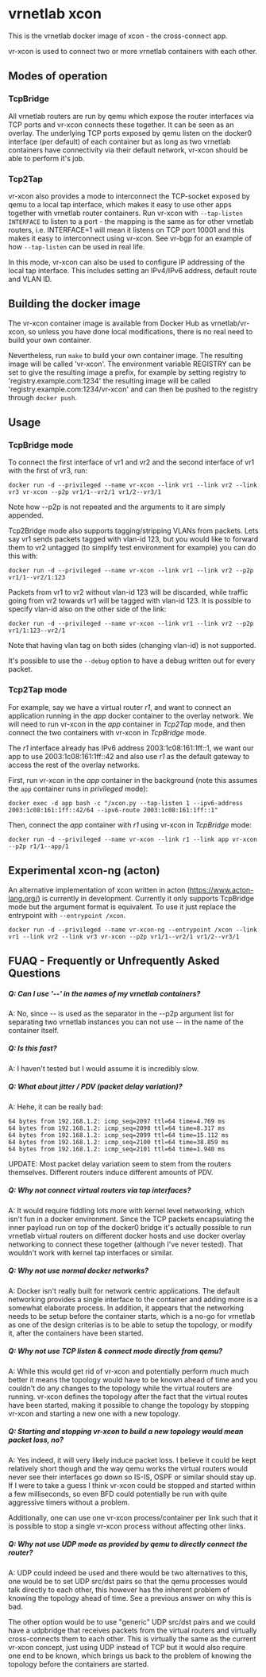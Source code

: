 vrnetlab xcon
=============
This is the vrnetlab docker image of xcon - the cross-connect app.

vr-xcon is used to connect two or more vrnetlab containers with each other.

Modes of operation
------------------

### TcpBridge
All vrnetlab routers are run by qemu which expose the router interfaces via TCP
ports and vr-xcon connects these together. It can be seen as an overlay. The
underlying TCP ports exposed by qemu listen on the docker0 interface (per
default) of each container but as long as two vrnetlab containers have
connectivity via their default network, vr-xcon should be able to perform it's
job.

### Tcp2Tap
vr-xcon also provides a mode to interconnect the TCP-socket exposed by qemu to
a local tap interface, which makes it easy to use other apps together with
vrnetlab router containers. Run vr-xcon with `--tap-listen INTERFACE` to listen
to a port - the mapping is the same as for other vrnetlab routers, i.e.
INTERFACE=1 will mean it listens on TCP port 10001 and this makes it easy to
interconnect using vr-xcon. See vr-bgp for an example of how `--tap-listen` can
be used in real life.

In this mode, vr-xcon can also be used to configure IP addressing of the local
tap interface. This includes setting an IPv4/IPv6 address, default route and VLAN ID.

Building the docker image
-------------------------
The vr-xcon container image is available from Docker Hub as vrnetlab/vr-xcon,
so unless you have done local modifications, there is no real need to build
your own container.

Nevertheless, run `make` to build your own container image. The resulting image
will be called 'vr-xcon'. The environment variable REGISTRY can be set to give
the resulting image a prefix, for example by setting registry to
'registry.example.com:1234' the resulting image will be called
'registry.example.com:1234/vr-xcon' and can then be pushed to the registry
through `docker push`.

Usage
-----

### TcpBridge mode
To connect the first interface of vr1 and vr2 and the second interface of vr1
with the first of vr3, run:
```
docker run -d --privileged --name vr-xcon --link vr1 --link vr2 --link vr3 vr-xcon --p2p vr1/1--vr2/1 vr1/2--vr3/1
```
Note how --p2p is not repeated and the arguments to it are simply appended.

Tcp2Bridge mode also supports tagging/stripping VLANs from packets. Lets say vr1 
sends packets tagged with vlan-id 123, but you would like to forward them to vr2
untagged (to simplify test environment for example) you can do this with:

```
docker run -d --privileged --name vr-xcon --link vr1 --link vr2 --p2p vr1/1--vr2/1:123
```

Packets from vr1  to vr2 without vlan-id 123 will be discarded, while traffic going from vr2
towards vr1 will be tagged with vlan-id 123. It is possible to specify vlan-id also on 
the other side of the link:

```
docker run -d --privileged --name vr-xcon --link vr1 --link vr2 --p2p vr1/1:123--vr2/1
```

Note that having vlan tag on both sides (changing vlan-id) is not supported. 

It's possible to use the `--debug` option to have a debug written out for every
packet.

### Tcp2Tap mode
For example, say we have a virtual router _r1_, and  want to connect an application
running in the _app_ docker container to the overlay network. We will need to run vr-xcon
in the _app_ container in _Tcp2Tap_ mode, and then connect the two containers with
vr-xcon in _TcpBridge_ mode.

The _r1_ interface already has IPv6 address 2003:1c08:161:1ff::1, we want our app to
use 2003:1c08:161:1ff::42 and also use _r1_ as the default gateway to access the rest
of the overlay networks.

First, run vr-xcon in the _app_ container in the background (note this assumes the
`app` container runs in _privileged_ mode):
```
docker exec -d app bash -c "/xcon.py --tap-listen 1 --ipv6-address 2003:1c08:161:1ff::42/64 --ipv6-route 2003:1c08:161:1ff::1"
```

Then, connect the _app_ container with _r1_ using vr-xcon in _TcpBridge_ mode:
```
docker run -d --privileged --name vr-xcon --link r1 --link app vr-xcon --p2p r1/1--app/1
```

Experimental xcon-ng (acton)
----------------------------
An alternative implementation of xcon written in acton
(https://www.acton-lang.org/) is currently in development. Currently it only
supports TcpBridge mode but the argument format is equivalent. To use it just
replace the entrypoint with `--entrypoint /xcon`.

```
docker run -d --privileged --name vr-xcon-ng --entrypoint /xcon --link vr1 --link vr2 --link vr3 vr-xcon --p2p vr1/1--vr2/1 vr1/2--vr3/1
```

FUAQ - Frequently or Unfrequently Asked Questions
-------------------------------------------------
##### Q: Can I use '--' in the names of my vrnetlab containers?
A: No, since -- is used as the separator in the --p2p argument list for
separating two vrnetlab instances you can not use -- in the name of the
container itself.

##### Q: Is this fast?
A: I haven't tested but I would assume it is incredibly slow.

##### Q: What about jitter / PDV (packet delay variation)?
A: Hehe, it can be really bad:

    64 bytes from 192.168.1.2: icmp_seq=2097 ttl=64 time=4.769 ms
    64 bytes from 192.168.1.2: icmp_seq=2098 ttl=64 time=8.317 ms
    64 bytes from 192.168.1.2: icmp_seq=2099 ttl=64 time=15.112 ms
    64 bytes from 192.168.1.2: icmp_seq=2100 ttl=64 time=38.859 ms
    64 bytes from 192.168.1.2: icmp_seq=2101 ttl=64 time=1.940 ms

UPDATE: Most packet delay variation seem to stem from the routers themselves.
Different routers induce different amounts of PDV.

##### Q: Why not connect virtual routers via tap interfaces?
A: It would require fiddling lots more with kernel level networking, which
isn't fun in a docker environment. Since the TCP packets encapsulating the
inner payload run on top of the docker0 bridge it's actually possible to run
vrnetlab virtual routers on different docker hosts and use docker overlay
networking to connect these together (although I've never tested). That
wouldn't work with kernel tap interfaces or similar.

##### Q: Why not use normal docker networks?
A: Docker isn't really built for network centric applications. The default
networking provides a single interface to the container and adding more is a
somewhat elaborate process. In addition, it appears that the networking needs
to be setup before the container starts, which is a no-go for vrnetlab as one
of the design criterias is to be able to setup the topology, or modify it,
after the containers have been started.

##### Q: Why not use TCP listen & connect mode directly from qemu?
A: While this would get rid of vr-xcon and potentially perform much much
better it means the topology would have to be known ahead of time and you
couldn't do any changes to the topology while the virtual routers are running.
vr-xcon defines the topology after the fact that the virtual routes have been
started, making it possible to change the topology by stopping vr-xcon and
starting a new one with a new topology.

##### Q: Starting and stopping vr-xcon to build a new topology would mean packet loss, no?
A: Yes indeed, it will very likely induce packet loss. I believe it could be
kept relatively short though and the way qemu works the virtual routers would
never see their interfaces go down so IS-IS, OSPF or similar should stay up. If
I were to take a guess I think vr-xcon could be stopped and started within a
few milliseconds, so even BFD could potentially be run with quite aggressive
timers without a problem.

Additionally, one can use one vr-xcon process/container per link such that it
is possible to stop a single vr-xcon process without affecting other links.

##### Q: Why not use UDP mode as provided by qemu to directly connect the router?
A: UDP could indeed be used and there would be two alternatives to this, one
would be to set UDP src/dst pairs so that the qemu processes would talk
directly to each other, this however has the inherent problem of knowing the
topology ahead of time. See a previous answer on why this is bad.

The other option would be to use "generic" UDP src/dst pairs and we could have
a udpbridge that receives packets from the virtual routers and virtually
cross-connects them to each other. This is virtually the same as the current
vr-xcon concept, just using UDP instead of TCP but it would also require one
end to be known, which brings us back to the problem of knowing the topology
before the containers are started.
